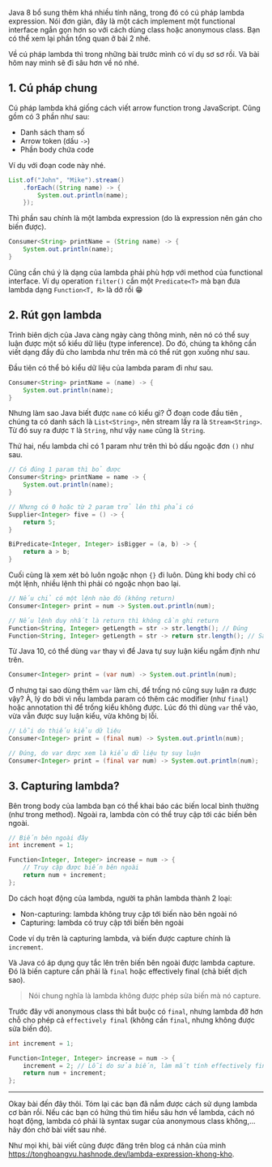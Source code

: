 Java 8 bổ sung thêm khá nhiều tính năng, trong đó có cú pháp lambda expression. Nói đơn giản, đây là một cách implement một functional interface ngắn gọn hơn so với cách dùng class hoặc anonymous class. Bạn có thể xem lại phần tổng quan ở bài 2 nhé.

Về cú pháp lambda thì trong những bài trước mình có ví dụ sơ sơ rồi. Và bài hôm nay mình sẽ đi sâu hơn về nó nhé.

## 1. Cú pháp chung

Cú pháp lambda khá giống cách viết arrow function trong JavaScript. Cũng gồm có 3 phần như sau:

* Danh sách tham số
* Arrow token (dấu `->`)
* Phần body chứa code

Ví dụ với đoạn code này nhé.

```java
List.of("John", "Mike").stream()
    .forEach((String name) -> {
        System.out.println(name);
    });
```

Thì phần sau chính là một lambda expression (do là expression nên gán cho biến được).

```java
Consumer<String> printName = (String name) -> {
    System.out.println(name);
}
```

Cũng cần chú ý là dạng của lambda phải phù hợp với method của functional interface. Ví dụ operation `filter()` cần một `Predicate<T>` mà bạn đưa lambda dạng `Function<T, R>` là dở rồi 😁

## 2. Rút gọn lambda

Trình biên dịch của Java càng ngày càng thông minh, nên nó có thể suy luận được một số kiểu dữ liệu (type inference). Do đó, chúng ta không cần viết dạng đầy đủ cho lambda như trên mà có thể rút gọn xuống như sau.

Đầu tiên có thể bỏ kiểu dữ liệu của lambda param đi như sau.

```java
Consumer<String> printName = (name) -> {
    System.out.println(name);
}
```

Nhưng làm sao Java biết được `name` có kiểu gì? Ở đoạn code đầu tiên , chúng ta có danh sách là `List<String>`, nên stream lấy ra là `Stream<String>`. Từ đó suy ra được `T` là `String`, như vậy `name` cũng là `String`.

Thứ hai, nếu lambda chỉ có 1 param như trên thì bỏ dấu ngoặc đơn `()` như sau.

```java
// Có đúng 1 param thì bỏ được
Consumer<String> printName = name -> {
    System.out.println(name);
}

// Nhưng có 0 hoặc từ 2 param trở lên thì phải có
Supplier<Integer> five = () -> {
    return 5;
}

BiPredicate<Integer, Integer> isBigger = (a, b) -> {
    return a > b;
}
```

Cuối cùng là xem xét bỏ luôn ngoặc nhọn `{}` đi luôn. Dùng khi body chỉ có một lệnh, nhiều lệnh thì phải có ngoặc nhọn bao lại.

```java
// Nếu chỉ có một lệnh nào đó (không return)
Consumer<Integer> print = num -> System.out.println(num);

// Nếu lệnh duy nhất là return thì không cần ghi return
Function<String, Integer> getLength = str -> str.length(); // Đúng
Function<String, Integer> getLength = str -> return str.length(); // Sai
```

Từ Java 10, có thể dùng `var` thay vì để Java tự suy luận kiểu ngầm định như trên.

```java
Consumer<Integer> print = (var num) -> System.out.println(num);
```

Ơ nhưng tại sao dùng thêm `var` làm chi, để trống nó cũng suy luận ra được vậy? À, lý do bởi vì nếu lambda param có thêm các modifier (như `final`) hoặc annotation thì để trống kiểu không được. Lúc đó thì dùng `var` thế vào, vừa vẫn được suy luận kiểu, vừa không bị lỗi.

```java
// Lỗi do thiếu kiểu dữ liệu
Consumer<Integer> print = (final num) -> System.out.println(num);

// Đúng, do var được xem là kiểu dữ liệu tự suy luận
Consumer<Integer> print = (final var num) -> System.out.println(num);
```

## 3. Capturing lambda?

Bên trong body của lambda bạn có thể khai báo các biến local bình thường (như trong method). Ngoài ra, lambda còn có thể truy cập tới các biến bên ngoài.

```java
// Biến bên ngoài đây
int increment = 1;

Function<Integer, Integer> increase = num -> {
    // Truy cập được biến bên ngoài
    return num + increment;
};
```

Do cách hoạt động của lambda, người ta phân lambda thành 2 loại:

* Non-capturing: lambda không truy cập tới biến nào bên ngoài nó
* Capturing: lambda có truy cập tới biến bên ngoài

Code ví dụ trên là capturing lambda, và biến được capture chính là `increment`.

Và Java có áp dụng quy tắc lên trên biến bên ngoài được lambda capture. Đó là biến capture cần phải là `final` hoặc effectively final (chả biết dịch sao).

> Nói chung nghĩa là lambda không được phép sửa biến mà nó capture.

Trước đây với anonymous class thì bắt buộc có `final`, nhưng lambda đỡ hơn chỗ cho phép cả `effectively final` (không cần `final`, nhưng không được sửa biến đó).

```java
int increment = 1;

Function<Integer, Integer> increase = num -> {
    increment = 2; // Lỗi do sửa biến, làm mất tính effectively final
    return num + increment;
};
```

---

Okay bài đến đây thôi. Tóm lại các bạn đã nắm được cách sử dụng lambda cơ bản rồi. Nếu các bạn có hứng thú tìm hiểu sâu hơn về lambda, cách nó hoạt động, lambda có phải là syntax sugar của anonymous class không,... hãy đón chờ bài viết sau nhé.

Như mọi khi, bài viết cũng được đăng trên blog cá nhân của mình https://tonghoangvu.hashnode.dev/lambda-expression-khong-kho.